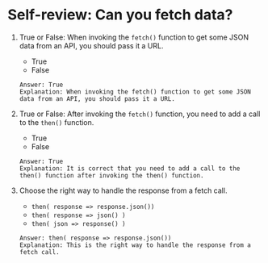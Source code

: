 # Self-review: Can you fetch data?

1. True or False: When invoking the `fetch()` function to get some JSON data from an API, you should pass it a URL.
    - True
    - False
    ```
    Answer: True
    Explanation: When invoking the fetch() function to get some JSON data from an API, you should pass it a URL.
    ```

2. True or False: After invoking the `fetch()` function, you need to add a call to the `then()` function.
    - True
    - False
    ```
    Answer: True
    Explanation: It is correct that you need to add a call to the then() function after invoking the then() function.
    ```

3. Choose the right way to handle the response from a fetch call.
    - `then( response => response.json())`
    - `then( response => json() )`
    - `then( json => response() )`
    ```
    Answer: then( response => response.json())
    Explanation: This is the right way to handle the response from a fetch call.
    ```
